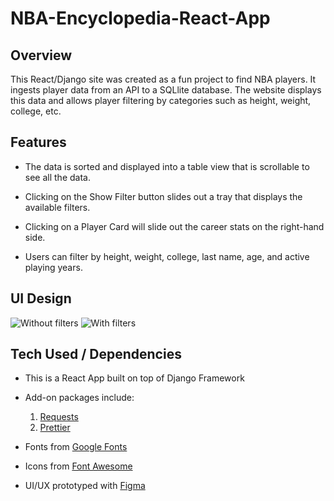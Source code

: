 # NBA-Encyclopedia-React-App

## Overview

This React/Django site was created as a fun project to find NBA players. It ingests player data from an API to a SQLlite database. The website displays this data and allows player filtering by categories such as height, weight, college, etc.

## Features

- The data is sorted and displayed into a table view that is scrollable to see all the data.

- Clicking on the Show Filter button slides out a tray that displays the available filters.

- Clicking on a Player Card will slide out the career stats on the right-hand side.

- Users can filter by height, weight, college, last name, age, and active playing years.

## UI Design

![Without filters](https://raw.githubusercontent.com/nsaigal/NBA-Encyclopedia-React-App/master/Desktop%20-%203.png)
![With filters](https://raw.githubusercontent.com/nsaigal/NBA-Encyclopedia-React-App/master/Desktop%20-%201.png)

## Tech Used / Dependencies

- This is a React App built on top of Django Framework

- Add-on packages include: <br>

  1. [Requests](https://www.npmjs.com/package/requests)
  2. [Prettier](https://www.npmjs.com/package/prettier)

- Fonts from [Google Fonts](https://fonts.google.com/)

- Icons from [Font Awesome](https://fontawesome.com/)

- UI/UX prototyped with [Figma](https://www.figma.com/)
